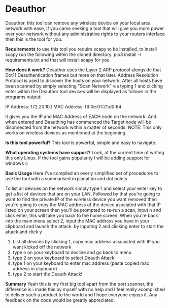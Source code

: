 # Deauthor
Deauthor, this tool can remove any wireless device on your local area network with ease, if you came seeking a tool that will give you more power over your network without any administrative rights to your routers interface then this is the tool for you. 

**Requirements**
to use this tool you require scapy to be installed, to install scapy run the following within the cloned directory. pip3 install -r requirements.txt and that will install scapy for you. 

**How does it work?**
Deauthor uses the Layer 2 ARP protocol alongside that Dot11 Deauthentication frames but more on that later. Address Resolution Protocol is used to discover the hosts on your network. After all hosts have been scanned by simply selecting "Scan Network" via typing 1 and clicking enter within the Deauthor tool devices will be displayed as follows in the programs output: 

IP Address: 172.20.10.1 MAC Address: f6:0e:01:21:d0:64

It gives you the IP and MAC Address of EACH node on the network. And when entered and Deauthing has commenced the Target node will be disonnected from the network within a matter of seconds. NOTE: This only works on wireless devices as mentioned at the beginning. 

**Is this tool powerful?**
This tool is powerful, simple and easy to navigate. 

**What operating systems have support?**
Look, at the current time of writing this only Linux. If the tool gains popularity I will be adding support for windows (:

**Basic Usage**
Here I've compiled an overly simplified set of procedures to use the tool with a summarised explanation and dot points. 

To list all devices on the network simply type 1 and select your enter key to get a list of devices that are on your LAN. Followed by that you're going to want to find the private IP of the wireless device you want removed then you're going to copy the MAC address of the device asociated with that IP listed on your screen then you'll be prompted to re-run a scan, input n and click enter, this will take you back to the home screen. When you're back into the main menu select 2, input the MAC address you have in your clipboard and launch the attack. by inputing 2 and clicking enter to start the attack and click y

1. List all devices by clicking 1, copy mac address associated with IP you want kicked off the network
2. type n on your keyboard to decline and go back to menu
3. type 2 on your keyboard to select Deauth Attack
4. type 1 on your keyboard to enter mac address (paste copied mac address in clipboard)
5. type 2 to start the Deauth Attack!

**Summary**
Yeah this is my first big tool apart from the port scanner, the difference is i made this by myself with no help and I feel really acomplished to deliver such a product to the world and I hope everyone enjoys it. Any feedback on the code would be greatly appreciated. 


